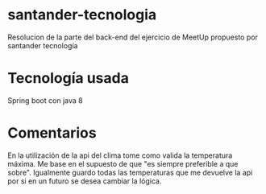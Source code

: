 # santander-tecnologia
Resolucion de la parte del back-end del ejercicio de MeetUp propuesto por santander tecnología

# Tecnología usada
Spring boot con java 8

# Comentarios
En la utilización de la api del clima tome como valida la temperatura máxima. Me base en el supuesto de que "es siempre preferible a que sobre". Igualmente guardo todas las temperaturas que me devuelve la api por si en un futuro se desea cambiar la lógica.
